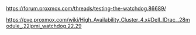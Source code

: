 https://forum.proxmox.com/threads/testing-the-watchdog.86689/

https://pve.proxmox.com/wiki/High_Availability_Cluster_4.x#Dell_IDrac_.28module_.22ipmi_watchdog.22.29
